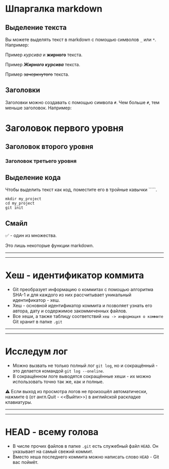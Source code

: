 # Шпаргалка markdown

## Выделение текста

Вы можете выделять текст в markdown с помощью символов `_` или `*`. Например:

Пример _курсива_ и **жирного** текста.

Пример ***Жирного курсива*** текста.

Пример ~~зачеркнутого~~ текста.

## Заголовки

Заголовки можно создавать с помощью символа `#`. Чем больше `#`, тем меньше заголовок. Например:

# Заголовок первого уровня
## Заголовок второго уровня
### Заголовок третьего уровня

## Выделение кода

Чтобы выделить текст как код, поместите его в тройные кавычки `````. 

```
mkdir my_project
cd my_project
git init
```
## Смайл

:white_check_mark: - один из множества.

Это лишь некоторые функции markdown.
 
 ___
 ___

 # Хеш - идентификатор коммита

+ Git преобразует информацию о коммитах с помощью алгоритма SHA-1 и для каждого из них рассчитывает уникальный идентификатор - хеш.
+ Хеш - основной идентификатор коммита и позволяет узнать его автора, дату и содержимое закоммиченных файлов.
+ Все хеши, а также таблицу соответствий `хеш -> информация о коммите` Git хранит в папке `.git`

___
___

# Исследум лог

+ Можно вызвать не только полный лог `git log`, но и сокращённый - это делается командой `git log --oneline`.
+ В сокращённом логе выводятся сокращённые хеши - их можно использовать точно так же, как и полные.

:warning: Если выход из просмотра логов не произошёл автоматически, нажмите `Q` (от англ.Quit - <<Выйти>>) в английской раскладке клавиатуры.

___
___

# HEAD - всему голова

+ В числе прочих файлов в папке `.git` есть служебный файл `HEAD`. Он указывает на самый свежий коммит.
+ Вместо хеша последнего коммита можно написать слово `HEAD` - Git вас поймёт.